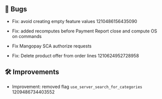 ## 🐛 Bugs

- Fix: avoid creating empty feature values 1210486156435090

- Fix: added recomputes before Payment Report close and compute OS on commands

- Fix Mangopay SCA authorize requests

- Fix: Delete product offer from order lines 1210624952728958


## 🛠️ Improvements

- Improvement: removed flag `use_server_search_for_categories` 1209486734403552